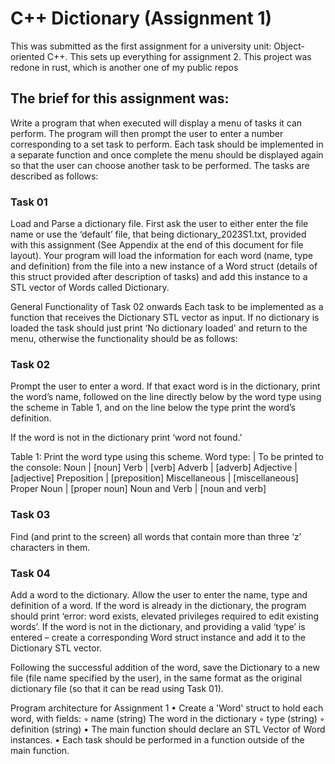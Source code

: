 # C++ Dictionary (Assignment 1)
This was submitted as the first assignment for a university unit: Object-oriented C++. This sets up everything for assignment 2. This project was redone in rust, which is another one of my public repos

## The brief for this assignment was:

Write a program that when executed will display a menu of tasks it can perform. The program will then prompt the user to enter a number corresponding to a set task to perform. Each task should be implemented in a separate function and once complete the menu should be displayed again so that the user can choose another task to be performed. The tasks are described as follows:

### Task 01
Load and Parse a dictionary file. First ask the user to either enter the file name or use the ‘default’ file, that being dictionary_2023S1.txt, provided with this assignment (See Appendix at the end of this document for file layout). Your program will load the information for each word (name, type and definition) from the file into a new instance of a Word struct (details of this struct provided after description of tasks) and add this instance to a STL vector of Words called Dictionary.

General Functionality of Task 02 onwards
Each task to be implemented as a function that receives the Dictionary STL vector as input. If no dictionary is loaded the task should just print ‘No dictionary loaded’ and return to the menu, otherwise the functionality should be as follows:

### Task 02
Prompt the user to enter a word. If that exact word is in the dictionary, print the word’s name, followed on the line directly below by the word type using the scheme in Table 1, and on the line below the type print the word’s definition.

If the word is not in the dictionary print ‘word not found.’

Table 1: Print the word type using this scheme.
Word type:      |   To be printed to the console:
Noun            |   [noun]
Verb            |   [verb]
Adverb          |   [adverb]
Adjective       |   [adjective]
Preposition     |   [preposition]
Miscellaneous   |   [miscellaneous]
Proper Noun     |   [proper noun]
Noun and Verb   |   [noun and verb]

### Task 03
Find (and print to the screen) all words that contain more than three ‘z’ characters in them.

### Task 04
Add a word to the dictionary. Allow the user to enter the name, type and definition of a word. If the word is already in the dictionary, the program should print ‘error: word exists, elevated privileges required to edit existing words’. If the word is not in the dictionary, and providing a valid ‘type’ is entered – create a corresponding Word struct instance and add it to the Dictionary STL vector.

Following the successful addition of the word, save the Dictionary to a new file (file name specified by the user), in the same format as the original dictionary file (so that it can be read using Task 01).

Program architecture for Assignment 1
    • Create a 'Word' struct to hold each word, with fields: 
        ◦ name (string) The word in the dictionary
        ◦ type (string)
        ◦ definition (string)
    • The main function should declare an STL Vector of Word instances.
    • Each task should be performed in a function outside of the main function.